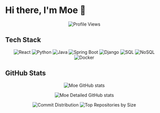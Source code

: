 # Hi there, I'm Moe 👋

<p align="center">
  <img src="https://komarev.com/ghpvc/?username=MouhammadBdeir&color=red" alt="Profile Views" />
</p>

## Tech Stack

<p align="center">
  <img src="https://img.shields.io/badge/-React-61DAFB?style=flat-square&logo=react&logoColor=black" alt="React" />
  <img src="https://img.shields.io/badge/-Python-3776AB?style=flat-square&logo=python&logoColor=white" alt="Python" />
  <img src="https://img.shields.io/badge/-Java-007396?style=flat-square&logo=java&logoColor=white" alt="Java" />
  <img src="https://img.shields.io/badge/-Spring%20Boot-6DB33F?style=flat-square&logo=spring-boot&logoColor=white" alt="Spring Boot" />
  <img src="https://img.shields.io/badge/-Django-092E20?style=flat-square&logo=django&logoColor=white" alt="Django" />
  <img src="https://img.shields.io/badge/-SQL-4479A1?style=flat-square&logo=sql&logoColor=white" alt="SQL" />
  <img src="https://img.shields.io/badge/-NoSQL-E34F26?style=flat-square&logo=nosql&logoColor=white" alt="NoSQL" />
  <img src="https://img.shields.io/badge/-Docker-2496ED?style=flat-square&logo=docker&logoColor=white" alt="Docker" />

</p>

## GitHub Stats

<p align="center">
  <img src="https://github-readme-stats.vercel.app/api?username=MouhammadBdeir&show_icons=true&theme=radical" alt="Moe GitHub stats" />
</p>

<p align="center">
  <img src="https://github-profile-summary-cards.vercel.app/api/cards/profile-details?username=MouhammadBdeir&theme=radical" alt="Moe Detailed GitHub stats" />
</p>



<p align="center">
  <img src="https://github-profile-summary-cards.vercel.app/api/cards/productive-time?username=MouhammadBdeir&theme=radical" alt="Commit Distribution" />
  <img src="https://github-profile-summary-cards.vercel.app/api/cards/repos-per-language?username=MouhammadBdeir&theme=radical" alt="Top Repositories by Size" />
</p>

